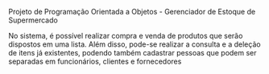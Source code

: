 Projeto de Programação Orientada a Objetos - Gerenciador de Estoque de Supermercado

No sistema, é possível realizar compra e venda de produtos que serão dispostos em uma lista. Além disso, pode-se realizar a consulta e a deleção de itens já existentes, podendo também cadastrar pessoas que podem ser separadas em funcionários, clientes e fornecedores
